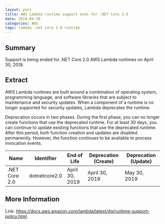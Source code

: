 ```yaml
---
layout: post
title: AWS Lambda runtime support ends for .NET Core 2.0
date: 2019-04-30
categories: AWS
tags: lambda .net core 2.0 runtime
---
```


## Summary

Support is being ended for .NET Core 2.0 AWS Lambda runtimes on April 30, 2019.

## Extract

AWS Lambda runtimes are built around a combination of operating system, programming language, and software libraries that are subject to maintenance and security updates. When a component of a runtime is no longer supported for security updates, Lambda deprecates the runtime.

Deprecation occurs in two phases. During the first phase, you can no longer create functions that use the deprecated runtime. For at least 30 days, you can continue to update existing functions that use the deprecated runtime. After this period, both function creation and updates are disabled permanently. However, the function continues to be available to process invocation events.

| Name          | Identifier    | End of Life    | Deprecation (Create) | Deprecation (Update) |
| ------------- | ------------- | -------------- | -------------------- | -------------------- |
| .NET Core 2.0 | dotnetcore2.0 | April 30, 2019 | April 30, 2019       | May 30, 2019         |

## More Information

Link: <https://docs.aws.amazon.com/lambda/latest/dg/runtime-support-policy.html>
